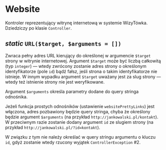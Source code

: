 Website
===

Kontroler reprezentujący witrynę internetową w systemie WizyTówka. Dziedziczy po klasie `Controller`.

## *static* `URL($target, $arguments = [])`

Zwraca pełny adres URL kierujący do określonej w argumencie `$target` strony w witrynie internetowej. Argument `$target` może być liczbą całkowitą (typ `integer`) — wtedy zwrócony zostanie adres strony o określonym identyfikatorze (pole `id`) bądź fałsz, jeśli strona o takim identyfikatorze nie istnieje. W innym wypadku argument `$target` uważany jest za slug strony — wtedy też istnienie strony nie jest weryfikowane.

Argument `$arguments` określa parametry dodane do query stringa odnośnika.

Jeżeli funkcja prostych odnośników (ustawienie `websitePrettyLinks`) jest włączona, adres pozbawiony będzie query stringa, chyba że określony będzie argument `$arguments` (na przykład `http://jankowalski.pl/kontakt`). W przeciwnym razie zostanie dodany argument `id` ze slugiem strony (na przykład `http://jankowalski.pl/?id=kontakt`).

W związku z tym nie należy określać w query stringu argumentu o kluczu `id`, gdyż zostanie wtedy rzucony wyjątek `ControllerException` #2.